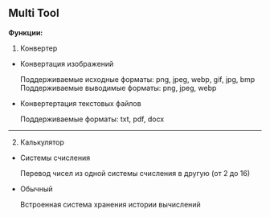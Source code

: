 ## Multi Tool

**Функции:**
1. Конвертер
- Конвертация изображений

  Поддерживаемые исходные форматы: png, jpeg, webp, gif, jpg, bmp  
  Поддерживаемые выводимые форматы: png, jpeg, webp
  
- Конвертертация текстовых файлов

  Поддерживаемые форматы: txt, pdf, docx

---
2. Калькулятор 
- Системы счисления

  Перевод чисел из одной системы счисления в другую (от 2 до 16)

- Обычный 

  Встроенная система хранения истории вычислений



